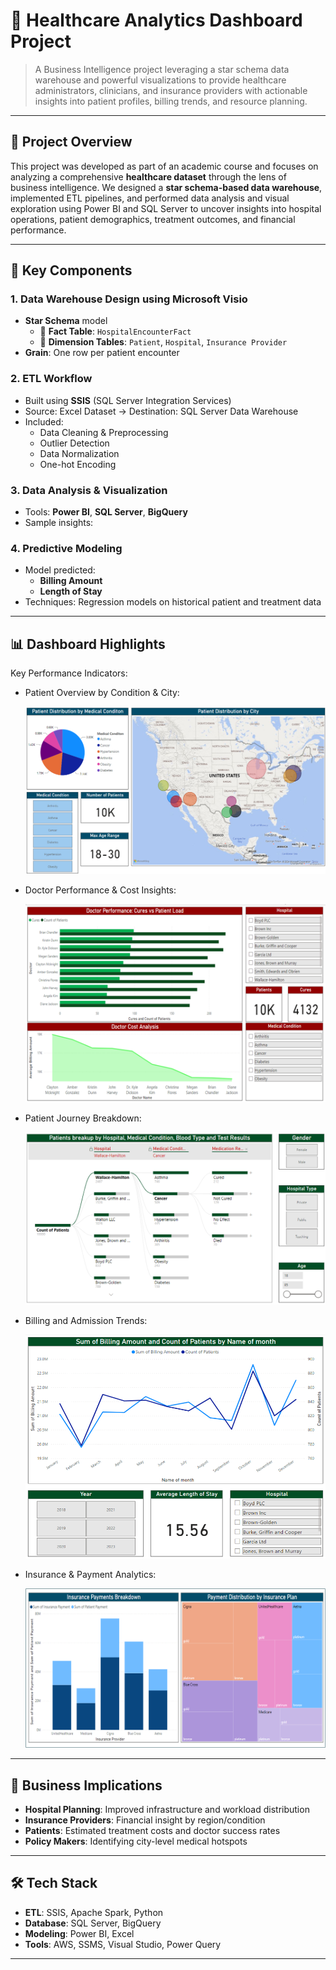 # 🏥 Healthcare Analytics Dashboard Project


> A Business Intelligence project leveraging a star schema data warehouse and powerful visualizations to provide healthcare administrators, clinicians, and insurance providers with actionable insights into patient profiles, billing trends, and resource planning.

---

## 📌 Project Overview

This project was developed as part of an academic course and focuses on analyzing a comprehensive **healthcare dataset** through the lens of business intelligence. We designed a **star schema-based data warehouse**, implemented ETL pipelines, and performed data analysis and visual exploration using Power BI and SQL Server to uncover insights into hospital operations, patient demographics, treatment outcomes, and financial performance.

---

## 🧩 Key Components

### 1. Data Warehouse Design using **Microsoft Visio**
- **Star Schema** model
  - 🧮 **Fact Table**: `HospitalEncounterFact`
  - 🧩 **Dimension Tables**: `Patient`, `Hospital`, `Insurance Provider`
- **Grain**: One row per patient encounter

### 2. ETL Workflow
- Built using **SSIS** (SQL Server Integration Services)
- Source: Excel Dataset → Destination: SQL Server Data Warehouse
- Included:
  - Data Cleaning & Preprocessing
  - Outlier Detection
  - Data Normalization
  - One-hot Encoding

### 3. Data Analysis & Visualization
- Tools: **Power BI**, **SQL Server**, **BigQuery**
- Sample insights:
  

### 4. Predictive Modeling
- Model predicted:
  - **Billing Amount**
  - **Length of Stay**
- Techniques: Regression models on historical patient and treatment data

---

## 📊 Dashboard Highlights

Key Performance Indicators:
  - Patient Overview by Condition & City:
    
    ![Dashboard Preview](https://github.com/SoumyaShahh/Healthcare-Analysis/blob/main/screenshots/Dashboard%201.png)
    
  - Doctor Performance & Cost Insights:
    
    ![Dashboard Preview](https://github.com/SoumyaShahh/Healthcare-Analysis/blob/main/screenshots/Dashboard%202.png)
    
  - Patient Journey Breakdown:
    
    ![Dashboard Preview](https://github.com/SoumyaShahh/Healthcare-Analysis/blob/main/screenshots/Dashboard%203.png)
    
  - Billing and Admission Trends:
    
    ![Dashboard Preview](https://github.com/SoumyaShahh/Healthcare-Analysis/blob/main/screenshots/Dashboard%204.png)
    
  - Insurance & Payment Analytics:
    
    ![Dashboard Preview](https://github.com/SoumyaShahh/Healthcare-Analysis/blob/main/screenshots/Dashboard%205.png)

---

## 🧠 Business Implications

- **Hospital Planning**: Improved infrastructure and workload distribution
- **Insurance Providers**: Financial insight by region/condition
- **Patients**: Estimated treatment costs and doctor success rates
- **Policy Makers**: Identifying city-level medical hotspots

---

## 🛠 Tech Stack

- **ETL**: SSIS, Apache Spark, Python
- **Database**: SQL Server, BigQuery
- **Modeling**: Power BI, Excel
- **Tools**: AWS, SSMS, Visual Studio, Power Query

---

```
